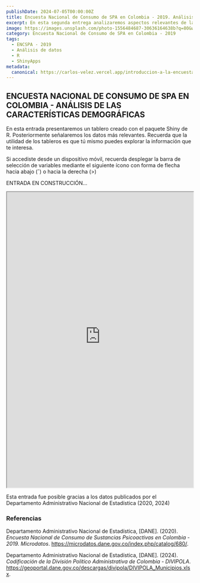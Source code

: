 ```yaml
---
publishDate: 2024-07-05T00:00:00Z
title: Encuesta Nacional de Consumo de SPA en Colombia - 2019. Análisis de las características demográficas.
excerpt: En esta segunda entrega analizaremos aspectos relevantes de las características sociodemográficas de los participantes en la encuesta. Para ello hemos creado un tablero con la librería Shiny de R. 
image: https://images.unsplash.com/photo-1556484687-30636164638b?q=80&w=1974&auto=format&fit=crop&ixlib=rb-4.0.3&ixid=M3wxMjA3fDB8MHxwaG90by1wYWdlfHx8fGVufDB8fHx8fA%3D%3D
category: Encuesta Nacional de Consumo de SPA en Colombia - 2019
tags:
  - ENCSPA - 2019
  - Análisis de datos
  - R
  - ShinyApps
metadata:  
  canonical: https://carlos-velez.vercel.app/introduccion-a-la-encuesta-2
---
```




<script src="/pagedtable.js"></script>
<link href = "/pagedtable.css" rel="stylesheet" />




## ENCUESTA NACIONAL DE CONSUMO DE SPA EN COLOMBIA - ANÁLISIS DE LAS CARACTERÍSTICAS DEMOGRÁFICAS

En esta entrada presentaremos un tablero creado con el paquete Shiny de R. Posteriormente señalaremos los datos más relevantes. Recuerda que la utilidad de los tableros es que tú mismo puedes explorar la información que te interesa. 

Si accediste desde un dispositivo móvil, recuerda desplegar la barra de selección de variables mediante el siguiente ícono con forma de flecha hacia abajo (ˇ) o hacia la derecha (>)


ENTRADA EN CONSTRUCCIÓN...

<iframe src="https://br80nx-carlos-v0lez.shinyapps.io/app_demograficos_encspa/"  width="100%" height="800px"></iframe>

Esta entrada fue posible gracias a los datos publicados por el
Departamento Administrativo Nacional de Estadística (2020, 2024)

### Referencias


Departamento Administrativo Nacional de Estadística, \[DANE\]. (2020). *Encuesta Nacional de Consumo de Sustancias Psicoactivas en Colombia - 2019. Microdatos*. <https://microdatos.dane.gov.co/index.php/catalog/680/>.



Departamento Administrativo Nacional de Estadística, \[DANE\]. (2024). *Codificación de la División Político Administrativa de Colombia - DIVIPOLA*. https://geoportal.dane.gov.co/descargas/divipola/DIVIPOLA_Municipios.xlsx.

</div>










